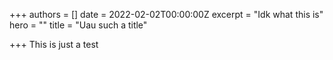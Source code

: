 +++
authors = []
date = 2022-02-02T00:00:00Z
excerpt = "Idk what this is"
hero = ""
title = "Uau such a title"

+++
This is just a test